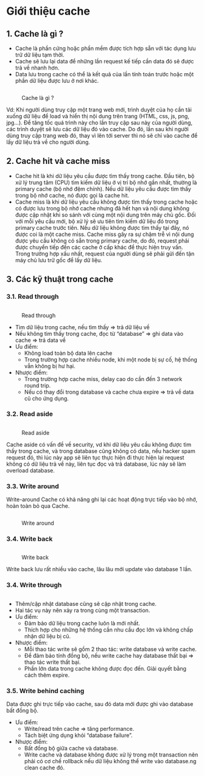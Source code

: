 # Giới thiệu cache

## 1. Cache là gì ?

* Cache là phần cứng hoặc phần mềm được tích hợp sẵn với tác dụng lưu trữ dữ liệu tạm thời.
* Cache sẽ lưu lại data để những lần request kế tiếp cần data đó sẽ được trả về nhanh hơn.
* Data lưu trong cache có thể là kết quả của lần tính toán trước hoặc một phần dữ liệu được lưu ở nơi khác.

<figure><img src="https://lh3.googleusercontent.com/5hRm_jB33XsVoplTrdw7XZmHkbI3G-yZFHhIOO3hBAPmSF1g9mnDCtlDCdDe-szErzBzQODD23pqH2NOQdzmX4Lh4TbPrC0Zwn61A4i6g5wW9wNB1cDGzmkiIdVOX2jQRmut49bWsp1TqCxbzN3S3ZXq5U1XLWFsNutOVEoC_2YANFuLhAdcdVTeJUZA3A" alt=""><figcaption><p>Cache là gì ?</p></figcaption></figure>

Vd: Khi người dùng truy cập một trang web mới, trình duyệt của họ cần tải xuống dữ liệu để load và hiển thị nội dung trên trang (HTML, css, js, png, jpg…). Để tăng tốc quá trình này cho lần truy cập sau này của người dùng, các trình duyệt sẽ lưu các dữ liệu đó vào cache. Do đó, lần sau khi người dùng truy cập trang web đó, thay vì lên tới server thì nó sẽ chỉ vào cache để lấy dữ liệu trả về cho người dùng.

## 2. Cache hit và cache miss

* Cache hit là khi dữ liệu yêu cầu được tìm thấy trong cache. Đầu tiên, bộ xử lý trung tâm (CPU) tìm kiếm dữ liệu ở vị trí bộ nhớ gần nhất, thường là primary cache (bộ nhớ đệm chính). Nếu dữ liệu yêu cầu được tìm thấy trong bộ nhớ cache, nó được gọi là cache hit.
* Cache miss là khi dữ liệu yêu cầu không được tìm thấy trong cache hoặc có được lưu trong bộ nhớ cache nhưng đã hết hạn và nội dung không được cập nhật khi so sánh với cùng một nội dung trên máy chủ gốc. Đối với mỗi yêu cầu mới, bộ xử lý sẽ ưu tiên tìm kiếm dữ liệu đó trong primary cache trước tiên. Nếu dữ liệu không được tìm thấy tại đây, nó được coi là một cache miss. Cache miss gây ra sự chậm trễ vì nội dung được yêu cầu không có sẵn trong primary cache, do đó, request phải được chuyển tiếp đến các cache  ở cấp khác để thực hiện truy vấn. Trong trường hợp xấu nhất, request của người dùng sẽ phải gửi đến tận máy chủ lưu trữ gốc để lấy dữ liệu.

## 3. Các kỹ thuật trong cache

### 3.1. Read through

<figure><img src="https://lh5.googleusercontent.com/TGT_6Oqo_wERT1SAG_fLZmP-cRpL7bCR-3EbwD6WNA5itBf3smZztXTsOSNqSYLy86zYuICs_-O0OYNzzYL32WH4J4gmPIpdLC8l3fBawTwghKzCcXrhme6oYd33w0Bubk1VnlBxWLIsWY0OmVQfDG1huag2JJSEQTvww3DOyhOrbUf5asxwOMGfgZnN_A" alt=""><figcaption><p>Read through</p></figcaption></figure>

* Tìm dữ liệu trong cache, nếu tìm thấy => trả dữ liệu về
* Nếu không tìm thấy trong cache, đọc từ “database” => ghi data vào cache => trả data về
* Ưu điểm:
  * Không load toàn bộ data lên cache
  * Trong trường hợp cache nhiều node, khi một node bị sự cố, hệ thống vẫn không bị hư hại.
* Nhược điểm:
  * Trong trường hợp cache miss, delay cao do cần đến 3 network round trip.
  * Nếu có thay đổi trong database và cache chưa expire => trả về data cũ cho ứng dụng.

### 3.2. Read aside

<figure><img src="https://lh6.googleusercontent.com/jyaouJtyMgjsX0fFaitKcwafqZW3bXshrMRJ7wcXYuNCP1Qw2cpu5xlmhO1OF8ps8J8WQwYcBEw717ozrKkMDlavPiU03khjQFyCtV-jxZSvs9x610a6Pv_utpHQbd6JF2RDWzlRz3mlb42dA5mzQD-CdCGFYvDzleB5ZYcSLxiT3i4TW6GaUY5l6_HJHg" alt=""><figcaption><p>Read aside</p></figcaption></figure>

Cache aside có vấn đề về security, vd khi dữ liệu yêu cầu không được tìm thấy trong cache, và trong database cũng không có data, nếu hacker spam request đó, thì lúc này app sẽ liên tục thực hiện đi thực hiện lại request không có dữ liệu trả về này, liên tục đọc và trả database, lúc này sẽ làm overload database.&#x20;

### 3.3. Write around

Write-around Cache có khả năng ghi lại các hoạt động trực tiếp vào bộ nhớ, hoàn toàn bỏ qua Cache.&#x20;

<figure><img src="https://lh5.googleusercontent.com/wR5bzN5htNPtCo9eG87xvId5l4LqL42zes2DsHSU7xRZ6wk7IoGT7PKN3wK1JYb9CohuGcEP-GU9v288TrzzGsdUTGY4Jo6wuz8S_u43DC2IoBsNaxQVJRNyIiu4ZanCJszl0WwwF9z9j2gfxwkNNnX_v3WqgH5RUr0REdoNVnUO7OcDjBdE6hvtqPtEVA" alt=""><figcaption><p>Write around</p></figcaption></figure>

### 3.4. Write back

<figure><img src="https://lh6.googleusercontent.com/DQN71l0QUU7u41f7ARM6KWz0EHYY3xrbndZHqe9k2xOhk8c4pccqV3pugh8Anlu5J4fFVGphJ_pAVoTiB_WxOTQX7HOa91oPBGNdxF6p8qpf38TpURTt3GzARiGthw6IRTMDQjRqLUbgXWFXGCdTQYZuoPC5deX9NCF7n69nvxLYTyChi_bXYcpfDl00rg" alt=""><figcaption><p>Write back</p></figcaption></figure>

Write back lưu rất nhiều vào cache, lâu lâu mới update vào database 1 lần.

### 3.4. Write through

<figure><img src="https://lh6.googleusercontent.com/Tkdvxb6Qn3452-w628u3Urx1mfWubJ3K9sS763Ei9I-LOGD2Lz2W0VZHZzXZmZr-ba5EijB3RpihC8k-k4_ai-uQ-KzcFZRXT8d56gbzjdUeMi4gHa-RCy8GXpGR3RyehUN1QhInlToeYEucJPNkYncnZLyaFLSnlu4vTmX4VzzasRqlBByugp_AvjB4sg" alt=""><figcaption></figcaption></figure>

* Thêm/cập nhật database cũng sẽ cập nhật trong cache.
* Hai tác vụ này nên xảy ra trong cùng một transaction.
* Ưu điểm:
  * Đảm bảo dữ liệu trong cache luôn là mới nhất.
  * Thích hợp cho những hệ thống cần nhu cầu đọc lớn và không chấp nhận dữ liệu bị cũ.
* Nhược điểm:
  * Mỗi thao tác write sẽ gồm 2 thao tác: write database và write cache.
  * Để đảm bảo tính đồng bộ, nếu write cache hay database thất bại => thao tác write thất bại.
  * Phần lớn data trong cache không được đọc đến. Giải quyết bằng cách thêm expire.

### 3.5. Write behind caching

Data được ghi trực tiếp vào cache, sau đó data mới được ghi vào database bất đồng bộ.

* Ưu điểm:
  * Write/read trên cache => tăng performance.
  * Tách biệt ứng dụng khỏi “database failure”.
* Nhược điểm:
  * Bất đồng bộ giữa cache và database.
  * Write cache và database không được xử lý trong một transaction nên phải có cơ chế rollback nếu dữ liệu không thể write vào database.ng clean cache đó.
